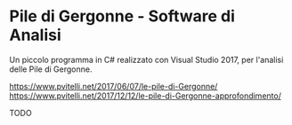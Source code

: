 # Pile di Gergonne - Software di Analisi

Un piccolo programma in C# realizzato con Visual Studio 2017, per l'analisi delle Pile di Gergonne.

https://www.pvitelli.net/2017/06/07/le-pile-di-Gergonne/
https://www.pvitelli.net/2017/12/12/le-pile-di-Gergonne-approfondimento/

TODO
